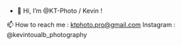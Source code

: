 - 👋 Hi, I’m @KT-Photo / Kevin !

📫 How to reach me : ktphoto.pro@gmail.com
Instagram : @kevintoualb_photography
